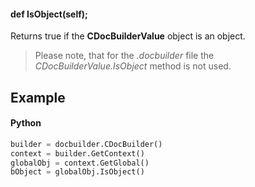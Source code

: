 #### def IsObject(self);

Returns true if the **CDocBuilderValue** object is an object.

> Please note, that for the *.docbuilder* file the *CDocBuilderValue.IsObject* method is not used.

## Example

#### Python

``` python
builder = docbuilder.CDocBuilder()
context = builder.GetContext()
globalObj = context.GetGlobal()
bObject = globalObj.IsObject()
```

